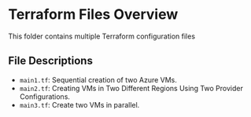 # Terraform Files Overview

This folder contains multiple Terraform configuration files

## File Descriptions

- `main1.tf`: Sequential creation of two Azure VMs.
- `main2.tf`: Creating VMs in Two Different Regions Using Two Provider Configurations.
- `main3.tf`: Create two VMs in parallel.



